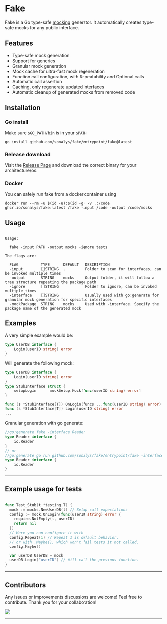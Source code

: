 # Fake

Fake is a Go type-safe [mocking](https://en.wikipedia.org/wiki/Mock_object) generator. It automatically creates type-safe mocks for any public interface.

## Features

- Type-safe mock generation
- Support for generics
- Granular mock generation
- Mock cache for ultra-fast mock regeneration
- Function call configuration, with Repeatability and Optional calls
- Automatic call assertion
- Caching, only regenerate updated interfaces
- Automatic cleanup of generated mocks from removed code

## Installation

### Go install

Make sure `$GO_PATH/bin` is in your `$PATH`

`go install github.com/sonalys/fake/entrypoint/fake@latest`

### Release download

Visit the [Release Page](https://github.com/sonalys/fake/releases) and download the correct binary for your architecture/os.

### Docker

You can safely run fake from a docker container using

`docker run --rm -u $(id -u):$(id -g) -v .:/code ghcr.io/sonalys/fake:latest /fake -input /code -output /code/mocks`

## Usage

```

Usage:

  fake -input PATH -output mocks -ignore tests

The flags are:

  FLAG          TYPE      DEFAULT   DESCRIPTION
  -input        []STRING  .         Folder to scan for interfaces, can be invoked multiple times
  -output       STRING    mocks     Output folder, it will follow a tree structure repeating the package path
  -ignore       []STRING            Folder to ignore, can be invoked multiple times
  -interface    []STRING            Usually used with go:generate for granular mock generation for specific interfaces
  -mockPackage  STRING    mocks     Used with -interface. Specify the package name of the generated mock

```

## Examples

A very simple example would be:

```go
type UserDB interface {
	Login(userID string) error
}
```

Will generate the following mock:

```go
type UserDB interface {
	Login(userID string) error
}
type StubInterface struct {
	setupLogin      mockSetup.Mock[func(userID string) error]
}

func (s *StubInterface[T]) OnLogin(funcs ...func(userID string) error) Config
func (s *StubInterface[T]) Login(userID string) error
...
```

Granular generation with go generate:

```go
//go:generate fake -interface Reader
type Reader interface {
	io.Reader
}
// or
//go:generate go run github.com/sonalys/fake/entrypoint/fake -interface Reader
type Reader interface {
	io.Reader
}
```

---

## Example usage for tests

```go

func Test_Stub(t *testing.T) {
  mock := mocks.NewUserDB(t) // Setup call expectations
  config := mock.OnLogin(func(userID string) error {
    require.NotEmpty(t, userID)
    return nil
  })
  // Here you can configure it with:
  config.Repeat(1) // Repeat 1 is default behavior.
  // or with .Maybe(), which won't fail tests it not called.
  config.Maybe()

  var userDB UserDB = mock
  userDB.Login("userID") // Will call the previous function.
}
```

---

## Contributors

Any issues or improvements discussions are welcome! Feel free to contribute.
Thank you for your collaboration!

<a href="https://github.com/sonalys/fake/graphs/contributors">
  <img src="https://contrib.rocks/image?repo=sonalys/fake" />
</a>

---
